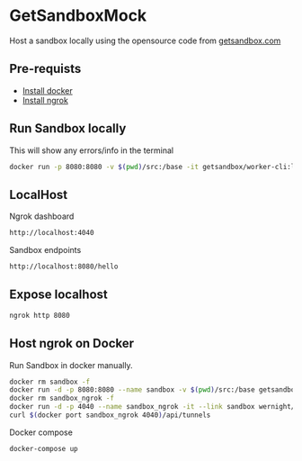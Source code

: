# GetSandboxMock

Host a sandbox locally using the opensource code from [getsandbox.com](https://getsandbox.com/)

## Pre-requists

- [Install docker](https://docs.docker.com/get-docker/)
- [Install ngrok](https://ngrok.com/download/)

## Run Sandbox locally

This will show any errors/info in the terminal

```bash
docker run -p 8080:8080 -v $(pwd)/src:/base -it getsandbox/worker-cli:latest
```

## LocalHost

Ngrok dashboard

```bash
http://localhost:4040
```

Sandbox endpoints

```bash
http://localhost:8080/hello
```

## Expose localhost

```bash
ngrok http 8080
```

## Host ngrok on Docker

Run Sandbox in docker manually.

```bash
docker rm sandbox -f
docker run -d -p 8080:8080 --name sandbox -v $(pwd)/src:/base getsandbox/worker-cli:latest
docker rm sandbox_ngrok -f
docker run -d -p 4040 --name sandbox_ngrok -it --link sandbox wernight/ngrok ngrok http sandbox:8080
curl $(docker port sandbox_ngrok 4040)/api/tunnels
```

Docker compose

```bash
docker-compose up
```
